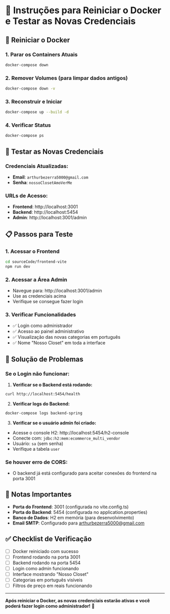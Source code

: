 # 🔄 Instruções para Reiniciar o Docker e Testar as Novas Credenciais

## 🐳 Reiniciar o Docker

### 1. **Parar os Containers Atuais**

```bash
docker-compose down
```

### 2. **Remover Volumes (para limpar dados antigos)**

```bash
docker-compose down -v
```

### 3. **Reconstruir e Iniciar**

```bash
docker-compose up --build -d
```

### 4. **Verificar Status**

```bash
docker-compose ps
```

## 🚀 Testar as Novas Credenciais

### **Credenciais Atualizadas:**

- **Email**: `arthurbezerra5000@gmail.com`
- **Senha**: `nossoClosetAmoVerMe`

### **URLs de Acesso:**

- **Frontend**: http://localhost:3001
- **Backend**: http://localhost:5454
- **Admin**: http://localhost:3001/admin

## 📋 Passos para Teste

### 1. **Acessar o Frontend**

```bash
cd sourceCode/frontend-vite
npm run dev
```

### 2. **Acessar a Área Admin**

- Navegue para: http://localhost:3001/admin
- Use as credenciais acima
- Verifique se consegue fazer login

### 3. **Verificar Funcionalidades**

- ✅ Login como administrador
- ✅ Acesso ao painel administrativo
- ✅ Visualização das novas categorias em português
- ✅ Nome "Nosso Closet" em toda a interface

## 🔧 Solução de Problemas

### **Se o Login não funcionar:**

1. **Verificar se o Backend está rodando:**

```bash
curl http://localhost:5454/health
```

2. **Verificar logs do Backend:**

```bash
docker-compose logs backend-spring
```

3. **Verificar se o usuário admin foi criado:**

- Acesse o console H2: http://localhost:5454/h2-console
- Conecte com: `jdbc:h2:mem:ecommerce_multi_vendor`
- Usuário: `sa` (sem senha)
- Verifique a tabela `user`

### **Se houver erro de CORS:**

- O backend já está configurado para aceitar conexões do frontend na porta 3001

## 📝 Notas Importantes

- **Porta do Frontend**: 3001 (configurada no vite.config.ts)
- **Porta do Backend**: 5454 (configurada no application.properties)
- **Banco de Dados**: H2 em memória (para desenvolvimento)
- **Email SMTP**: Configurado para arthurbezerra5000@gmail.com

## ✅ Checklist de Verificação

- [ ] Docker reiniciado com sucesso
- [ ] Frontend rodando na porta 3001
- [ ] Backend rodando na porta 5454
- [ ] Login como admin funcionando
- [ ] Interface mostrando "Nosso Closet"
- [ ] Categorias em português visíveis
- [ ] Filtros de preço em reais funcionando

---

**Após reiniciar o Docker, as novas credenciais estarão ativas e você poderá fazer login como administrador!** 🎉



